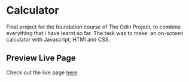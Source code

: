 # Calculator
Final project for the foundation course of The Odin Project, to combine everything that i have learnt so far. The task was to make: an on-screen calculator with Javascript, HTMl and CSS.

## Preview Live Page

Check out the live page [here](https://ralatcode.github.io/Calculator-with-UI/)